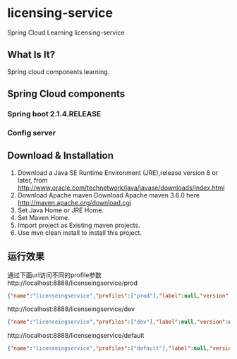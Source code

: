 # licensing-service
Spring Cloud Learning licensing-service
## What Is It?
Spring cloud components learning.
## Spring Cloud components
### Spring boot 2.1.4.RELEASE
### Config server
## Download & Installation
1. Download a Java SE Runtime Environment (JRE),release version 8 or later, from http://www.oracle.com/technetwork/java/javase/downloads/index.html
2. Download Apache maven
Download Apache maven 3.6.0 here
http://maven.apache.org/download.cgi
3. Set Java Home or JRE Home.
4. Set Maven Home.
5. Import project as Existing maven projects.
6. Use mvn clean install to install this project.
## 运行效果
通过下面url访问不同的profile参数
http://localhost:8888/licenseingservice/prod
```json
{"name":"licenseingservice","profiles":["prod"],"label":null,"version":null,"state":null,"propertySources":[{"name":"file:///Users/zdm/eclipse-workspace/configuration-service/src/main/resources/licenseingservice/licenseingservice-prod.yml","source":{"document":"tracer.property:\"I am the default\" spring.jpa.database:\"Mysql\""}},{"name":"file:///Users/zdm/eclipse-workspace/configuration-service/src/main/resources/licenseingservice/licenseingservice.yml","source":{"tracer.property":"I am the default","spring.jpa.database":"Mysql"}}]}
```

http://localhost:8888/licenseingservice/dev
```json
{"name":"licenseingservice","profiles":["dev"],"label":null,"version":null,"state":null,"propertySources":[{"name":"file:///Users/zdm/eclipse-workspace/configuration-service/src/main/resources/licenseingservice/licenseingservice-dev.yml","source":{"tracer.property":"I am the dev","spring.jpa.database":"Mysql"}},{"name":"file:///Users/zdm/eclipse-workspace/configuration-service/src/main/resources/licenseingservice/licenseingservice.yml","source":{"tracer.property":"I am the default","spring.jpa.database":"Mysql"}}]}
```

http://localhost:8888/licenseingservice/default
```json
{"name":"licenseingservice","profiles":["default"],"label":null,"version":null,"state":null,"propertySources":[{"name":"file:///Users/zdm/eclipse-workspace/configuration-service/src/main/resources/licenseingservice/licenseingservice.yml","source":{"tracer.property":"I am the default","spring.jpa.database":"Mysql"}}]}
```

